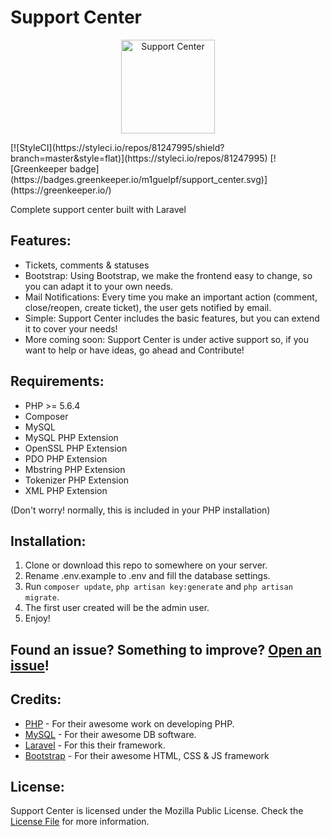 # Support Center
<p align="center">

  <img width="150" src="https://laravel.com/laravel.png" alt="Support Center">
</p>
[![StyleCI](https://styleci.io/repos/81247995/shield?branch=master&style=flat)](https://styleci.io/repos/81247995)
[![Greenkeeper badge](https://badges.greenkeeper.io/m1guelpf/support_center.svg)](https://greenkeeper.io/)

Complete support center built with Laravel

## Features:

- Tickets, comments &amp; statuses
- Bootstrap: Using Bootstrap, we make the frontend easy to change, so you can adapt it to your own needs.
- Mail Notifications: Every time you make an important action (comment, close/reopen, create ticket), the user gets notified by email.
- Simple: Support Center includes the basic features, but you can extend it to cover your needs!
- More coming soon: Support Center is under active support so, if you want to help or have ideas, go ahead and Contribute!

## Requirements:

- PHP >= 5.6.4
- Composer
- MySQL
- MySQL PHP Extension
- OpenSSL PHP Extension
- PDO PHP Extension
- Mbstring PHP Extension
- Tokenizer PHP Extension
- XML PHP Extension

(Don't worry! normally, this is included in your PHP installation)

## Installation:

1. Clone or download this repo to somewhere on your server.
2. Rename .env.example to .env and fill the database settings.
3. Run ```composer update```, ```php artisan key:generate``` and ```php artisan migrate```.
4. The first user created will be the admin user.
5. Enjoy!

## Found an issue? Something to improve? [Open an issue](https://github.com/m1guelpf/orgmanager/issues/new)!

## Credits:

- [PHP](https://php.net) - For their awesome work on developing PHP.
- [MySQL](https://mysql.com) - For their awesome DB software.
- [Laravel](https://laravel.com) - For this their framework.
- [Bootstrap](http://getbootstrap.com/) - For their awesome HTML, CSS & JS framework

## License:

Support Center is licensed under the Mozilla Public License. Check the [License File](LICENSE) for more information.
